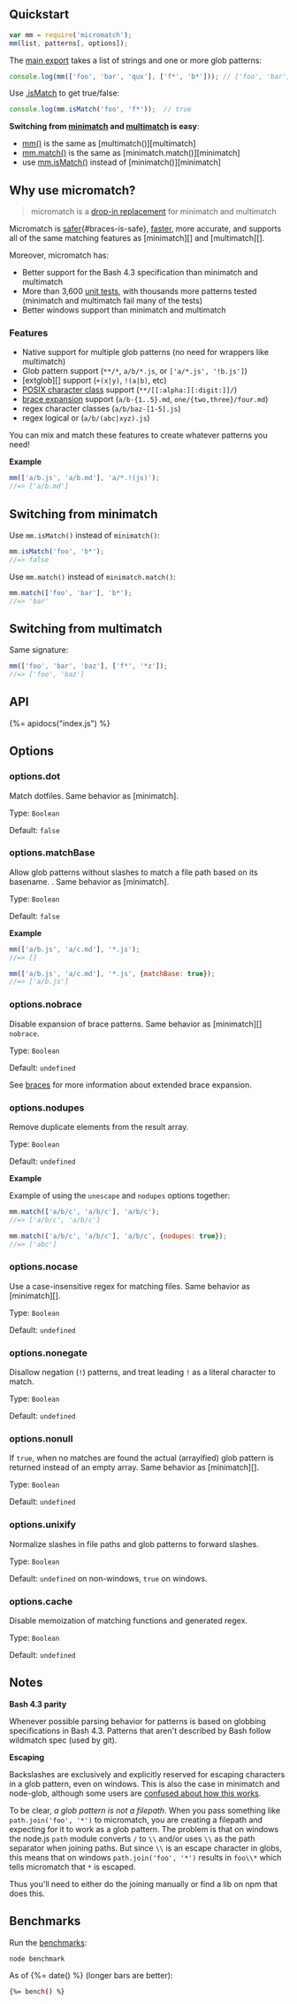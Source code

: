 ## Quickstart

```js
var mm = require('micromatch');
mm(list, patterns[, options]);
```

The [main export](#micromatch) takes a list of strings and one or more glob patterns:

```js
console.log(mm(['foo', 'bar', 'qux'], ['f*', 'b*'])); // ['foo', 'bar']
```

Use [.isMatch](#ismatch) to get true/false:

```js
console.log(mm.isMatch('foo', 'f*'));  // true
```

**Switching from [minimatch](#switching-from-minimatch) and [multimatch](#switching-from-minimatch) is easy**:

* [mm()](#usage) is the same as [multimatch()][multimatch]
* [mm.match()](#match) is the same as [minimatch.match()][minimatch]
* use [mm.isMatch()](#ismatch) instead of [minimatch()][minimatch]


## Why use micromatch?

> micromatch is a [drop-in replacement][switch] for minimatch and multimatch

Micromatch is [safer][braces]{#braces-is-safe}, [faster](#benchmarks), more accurate, and supports all of the same matching features as [minimatch][] and [multimatch][].

Moreover, micromatch has:

* Better support for the Bash 4.3 specification than minimatch and multimatch
* More than 3,600 [unit tests](./test), with thousands more patterns tested (minimatch and multimatch fail many of the tests)
* Better windows support than minimatch and multimatch

### Features

* Native support for multiple glob patterns (no need for wrappers like multimatch)
* Glob pattern support (`**/*`, `a/b/*.js`, or `['a/*.js', '!b.js']`)
* [extglob][] support (`+(x|y)`, `!(a|b)`, etc)
* [POSIX character class][brackets] support (`**/[[:alpha:][:digit:]]/`)
* [brace expansion][braces] support (`a/b-{1..5}.md`, `one/{two,three}/four.md`)
* regex character classes (`a/b/baz-[1-5].js`)
* regex logical or (`a/b/(abc|xyz).js`)

You can mix and match these features to create whatever patterns you need!

**Example**

```js
mm(['a/b.js', 'a/b.md'], 'a/*.!(js)');
//=> ['a/b.md']
```

## Switching from minimatch

Use `mm.isMatch()` instead of `minimatch()`:

```js
mm.isMatch('foo', 'b*');
//=> false
```

Use `mm.match()` instead of `minimatch.match()`:

```js
mm.match(['foo', 'bar'], 'b*');
//=> 'bar'
```

## Switching from multimatch

Same signature:

```js
mm(['foo', 'bar', 'baz'], ['f*', '*z']);
//=> ['foo', 'baz']
```

## API
{%= apidocs("index.js") %}

## Options

### options.dot

Match dotfiles. Same behavior as [minimatch].

Type: `Boolean`

Default: `false`


### options.matchBase

Allow glob patterns without slashes to match a file path based on its basename. . Same behavior as [minimatch].

Type: `Boolean`

Default: `false`

**Example**

```js
mm(['a/b.js', 'a/c.md'], '*.js');
//=> []

mm(['a/b.js', 'a/c.md'], '*.js', {matchBase: true});
//=> ['a/b.js']
```

### options.nobrace

Disable expansion of brace patterns. Same behavior as [minimatch][] `nobrace`.

Type: `Boolean`

Default: `undefined`

See [braces][] for more information about extended brace expansion.


### options.nodupes

Remove duplicate elements from the result array.

Type: `Boolean`

Default: `undefined`

**Example**

Example of using the `unescape` and `nodupes` options together:

```js
mm.match(['a/b/c', 'a/b/c'], 'a/b/c');
//=> ['a/b/c', 'a/b/c']

mm.match(['a/b/c', 'a/b/c'], 'a/b/c', {nodupes: true});
//=> ['abc']
```

### options.nocase

Use a case-insensitive regex for matching files. Same behavior as [minimatch][].

Type: `Boolean`

Default: `undefined`


### options.nonegate

Disallow negation (`!`) patterns, and treat leading `!` as a literal character to match.

Type: `Boolean`

Default: `undefined`


### options.nonull

If `true`, when no matches are found the actual (arrayified) glob pattern is returned instead of an empty array. Same behavior as [minimatch][].

Type: `Boolean`

Default: `undefined`


### options.unixify

Normalize slashes in file paths and glob patterns to forward slashes.

Type: `Boolean`

Default: `undefined` on non-windows, `true` on windows.


### options.cache

Disable memoization of matching functions and generated regex. 

Type: `Boolean`

Default: `undefined`


## Notes

**Bash 4.3 parity**

Whenever possible parsing behavior for patterns is based on globbing specifications in Bash 4.3. Patterns that aren't described by Bash follow wildmatch spec (used by git).

**Escaping**

Backslashes are exclusively and explicitly reserved for escaping characters in a glob pattern, even on windows. This is also the case in minimatch and node-glob, although some users are [confused about how this works](https://github.com/isaacs/node-glob/issues/212).

To be clear, _a glob pattern is not a filepath_. When you pass something like `path.join('foo', '*')` to micromatch, you are creating a filepath and expecting for it to work as a glob pattern. The problem is that on windows the node.js `path` module converts `/` to `\\` and/or uses `\\` as the path separator when joining paths. But since `\\` is an escape character in globs, this means that on windows `path.join('foo', '*')` results in `foo\\*` which tells micromatch that `*` is escaped. 

Thus you'll need to either do the joining manually or find a lib on npm that does this.

## Benchmarks

Run the [benchmarks](./benchmark):

```bash
node benchmark
```

As of {%= date() %} (longer bars are better):

```sh
{%= bench() %}
```


[switch]: #switch-from-minimatch
[expand]: #expand
[character-classes]: http://www.regular-expressions.info/charclass.html
[extended]: http://mywiki.wooledge.org/BashGuide/Patterns#Extended_Globs
[brackets]: https://github.com/jonschlinkert/expand-brackets
[braces]: https://github.com/jonschlinkert/braces
